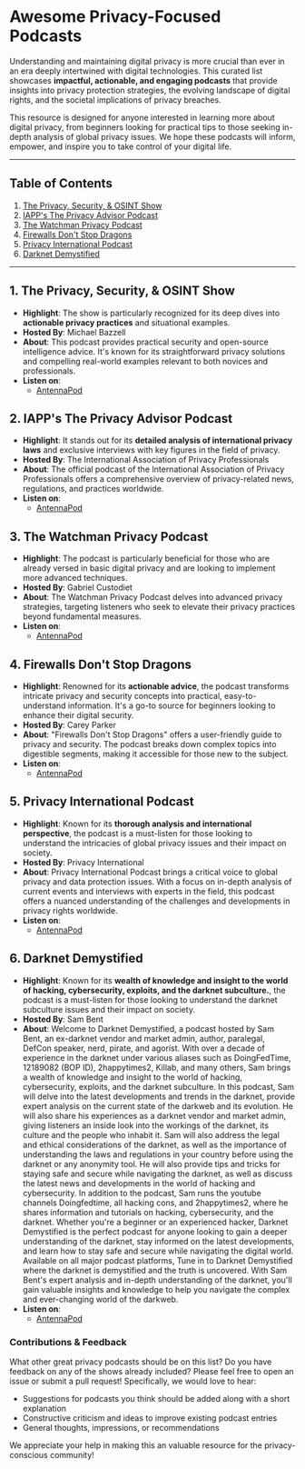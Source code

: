 # Awesome Privacy-Focused Podcasts

Understanding and maintaining digital privacy is more crucial than ever in an era deeply intertwined with digital technologies. This curated list showcases **impactful, actionable, and engaging podcasts** that provide insights into privacy protection strategies, the evolving landscape of digital rights, and the societal implications of privacy breaches.

This resource is designed for anyone interested in learning more about digital privacy, from beginners looking for practical tips to those seeking in-depth analysis of global privacy issues. We hope these podcasts will inform, empower, and inspire you to take control of your digital life.

---

## Table of Contents
1. [The Privacy, Security, & OSINT Show](#1-the-privacy-security--osint-show) 
2. [IAPP's The Privacy Advisor Podcast](#2-iapps-the-privacy-advisor-podcast)
3. [The Watchman Privacy Podcast](#3-the-watchman-privacy-podcast)
4. [Firewalls Don't Stop Dragons](#4-firewalls-dont-stop-dragons)
5. [Privacy International Podcast](#5-privacy-international-podcast)
6. [Darknet Demystified](#6-darknet-demystified)

---

## 1. **The Privacy, Security, & OSINT Show**
- **Highlight**: The show is particularly recognized for its deep dives into **actionable privacy practices** and situational examples.
- **Hosted By**: Michael Bazzell 
- **About**: This podcast provides practical security and open-source intelligence advice. It's known for its straightforward privacy solutions and compelling real-world examples relevant to both novices and professionals.
- **Listen on**:
  - [AntennaPod](https://github.com/AntennaPod/AntennaPod)

## 2. **IAPP's The Privacy Advisor Podcast**
- **Highlight**: It stands out for its **detailed analysis of international privacy laws** and exclusive interviews with key figures in the field of privacy.
- **Hosted By**: The International Association of Privacy Professionals
- **About**: The official podcast of the International Association of Privacy Professionals offers a comprehensive overview of privacy-related news, regulations, and practices worldwide.  
- **Listen on**:
  - [AntennaPod](https://github.com/AntennaPod/AntennaPod)

## 3. **The Watchman Privacy Podcast**
- **Highlight**: The podcast is particularly beneficial for those who are already versed in basic digital privacy and are looking to implement more advanced techniques.
- **Hosted By**: Gabriel Custodiet
- **About**: The Watchman Privacy Podcast delves into advanced privacy strategies, targeting listeners who seek to elevate their privacy practices beyond fundamental measures. 
- **Listen on**:
  - [AntennaPod](https://github.com/AntennaPod/AntennaPod)

## 4. **Firewalls Don't Stop Dragons**
- **Highlight**: Renowned for its **actionable advice**, the podcast transforms intricate privacy and security concepts into practical, easy-to-understand information. It's a go-to source for beginners looking to enhance their digital security.
- **Hosted By**: Carey Parker
- **About**: "Firewalls Don't Stop Dragons" offers a user-friendly guide to privacy and security. The podcast breaks down complex topics into digestible segments, making it accessible for those new to the subject.  
- **Listen on**:
  - [AntennaPod](https://github.com/AntennaPod/AntennaPod)
  
## 5. **Privacy International Podcast**
- **Highlight**: Known for its **thorough analysis and international perspective**, the podcast is a must-listen for those looking to understand the intricacies of global privacy issues and their impact on society.  
- **Hosted By**: Privacy International
- **About**: Privacy International Podcast brings a critical voice to global privacy and data protection issues. With a focus on in-depth analysis of current events and interviews with experts in the field, this podcast offers a nuanced understanding of the challenges and developments in privacy rights worldwide.
- **Listen on**:
  - [AntennaPod](https://github.com/AntennaPod/AntennaPod)
 
## 6. **Darknet Demystified**
- **Highlight**: Known for its **wealth of knowledge and insight to the world of hacking, cybersecurity, exploits, and the darknet subculture.**, the podcast is a must-listen for those looking to understand the darknet subculture issues and their impact on society.  
- **Hosted By**: Sam Bent
- **About**: Welcome to Darknet Demystified, a podcast hosted by Sam Bent, an ex-darknet vendor and market admin, author, paralegal, DefCon speaker, nerd, pirate, and agorist. With over a decade of experience in the darknet under various aliases such as DoingFedTime, 12189082 (BOP ID), 2happytimes2, Killab, and many others, Sam brings a wealth of knowledge and insight to the world of hacking, cybersecurity, exploits, and the darknet subculture. In this podcast, Sam will delve into the latest developments and trends in the darknet, provide expert analysis on the current state of the darkweb and its evolution. He will also share his experiences as a darknet vendor and market admin, giving listeners an inside look into the workings of the darknet, its culture and the people who inhabit it. Sam will also address the legal and ethical considerations of the darknet, as well as the importance of understanding the laws and regulations in your country before using the darknet or any anonymity tool. He will also provide tips and tricks for staying safe and secure while navigating the darknet, as well as discuss the latest news and developments in the world of hacking and cybersecurity. In addition to the podcast, Sam runs the youtube channels Doingfedtime, all hacking cons, and 2happytimes2, where he shares information and tutorials on hacking, cybersecurity, and the darknet. Whether you're a beginner or an experienced hacker, Darknet Demystified is the perfect podcast for anyone looking to gain a deeper understanding of the darknet, stay informed on the latest developments, and learn how to stay safe and secure while navigating the digital world. Available on all major podcast platforms, Tune in to Darknet Demystified where the darknet is demystified and the truth is uncovered. With Sam Bent's expert analysis and in-depth understanding of the darknet, you'll gain valuable insights and knowledge to help you navigate the complex and ever-changing world of the darkweb.
- **Listen on**:
  - [AntennaPod](https://github.com/AntennaPod/AntennaPod)



### Contributions & Feedback
What other great privacy podcasts should be on this list? Do you have feedback on any of the shows already included? Please feel free to open an issue or submit a pull request! Specifically, we would love to hear:
- Suggestions for podcasts you think should be added along with a short explanation 
- Constructive criticism and ideas to improve existing podcast entries
- General thoughts, impressions, or recommendations

We appreciate your help in making this an valuable resource for the privacy-conscious community!
